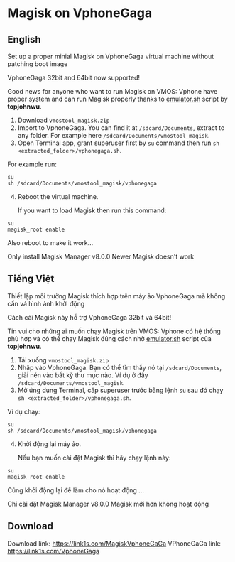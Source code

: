 # Magisk on VphoneGaga

## English

Set up a proper minial Magisk on VphoneGaga virtual machine without patching boot image

VphoneGaga 32bit and 64bit now supported!

Good news for anyone who want to run Magisk on VMOS: Vphone have proper system and can run Magisk properly thanks to [emulator.sh](https://github.com/topjohnwu/Magisk/blob/master/scripts/emulator.sh) script by **topjohnwu**. 

  1. Download `vmostool_magisk.zip`
  2. Import to VphoneGaga. You can find it at `/sdcard/Documents`, extract to any folder. For example here `/sdcard/Documents/vmostool_magisk`.
  3. Open Terminal app, grant superuser first by `su` command then run `sh <extracted_folder>/vphonegaga.sh`.
  
  For example run:
```
su
sh /sdcard/Documents/vmostool_magisk/vphonegaga
```
  4. Reboot the virtual machine.

     If you want to load Magisk then run this command:
```
su
magisk_root enable
```


Also reboot to make it work...

Only install Magisk Manager v8.0.0
Newer Magisk doesn't work

## Tiếng Việt

Thiết lập môi trường Magisk thích hợp trên máy ảo VphoneGaga mà không cần vá hình ảnh khởi động

Cách cài Magisk này hỗ trợ VphoneGaga 32bit và 64bit!

Tin vui cho những ai muốn chạy Magisk trên VMOS: Vphone có hệ thống phù hợp và có thể chạy Magisk đúng cách nhờ [emulator.sh](https://github.com/topjohnwu/Magisk/blob/master/scripts/emulator.sh  ) script của **topjohnwu**.

   1. Tải xuống `vmostool_magisk.zip`
   2. Nhập vào VphoneGaga.  Bạn có thể tìm thấy nó tại `/sdcard/Documents`, giải nén vào bất kỳ thư mục nào.  Ví dụ ở đây `/sdcard/Documents/vmostool_magisk`.
   3. Mở ứng dụng Terminal, cấp superuser trước bằng lệnh `su` sau đó chạy `sh <extracted_folder>/vphonegaga.sh`.
  
   Ví dụ chạy:

```
su
sh /sdcard/Documents/vmostool_magisk/vphonegaga
```
   4. Khởi động lại máy ảo.

      Nếu bạn muốn cài đặt Magisk thì hãy chạy lệnh này:
```
su
magisk_root enable
```


 Cũng khởi động lại để làm cho nó hoạt động ...

 Chỉ cài đặt Magisk Manager v8.0.0
 Magisk mới hơn không hoạt động

## Download

Download link: https://link1s.com/MagiskVphoneGaGa
VPhoneGaGa link: https://link1s.com/VphoneGaga
